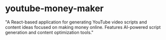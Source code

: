 # youtube-money-maker
"A React-based application for generating YouTube video scripts and content ideas focused on making money online. Features AI-powered script generation and content optimization tools."
